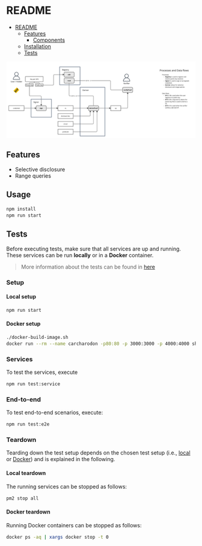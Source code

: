 # README

- [README](#readme)
  - [Features](#features)
    - [Components](#components)
  - [Installation](#installation)
  - [Tests](#tests)

![Overview](img/overview.jpg)

## Features

- Selective disclosure
- Range queries

## Usage

```bash
npm install
npm run start
```

## Tests

Before executing tests,
make sure that all services are up and running.
These services can be run **locally** or in a **Docker** container.
> More information about the tests can be found in [here](./docs/tests.md)

### Setup

#### Local setup

```bash
npm run start
```

#### Docker setup

```bash
./docker-build-image.sh
docker run --rm --name carcharodon -p80:80 -p 3000:3000 -p 4000:4000 sharcs-poc:latest
```

### Services

To test the services, execute

```bash
npm run test:service
```

### End-to-end

To test end-to-end scenarios, execute:

```bash
npm run test:e2e
```

### Teardown

Tearding down the test setup depends on the chosen test setup (i.e., [local](#local-setup) or [Docker](#docker-setup)) and is explained in the following. 

#### Local teardown

The running services can be stopped as follows:

```bash
pm2 stop all
```

#### Docker teardown

Running Docker containers can be stopped as follows:

```bash
docker ps -aq | xargs docker stop -t 0
```

